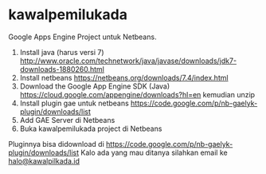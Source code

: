 # kawalpemilukada
Google Apps Engine Project untuk Netbeans.
1. Install java (harus versi 7) http://www.oracle.com/technetwork/java/javase/downloads/jdk7-downloads-1880260.html
2. Install netbeans https://netbeans.org/downloads/7.4/index.html
3. Download the Google App Engine SDK (Java) https://cloud.google.com/appengine/downloads?hl=en kemudian unzip
4. Install plugin gae untuk netbeans https://code.google.com/p/nb-gaelyk-plugin/downloads/list
5. Add GAE Server di Netbeans
6. Buka kawalpemilukada project di Netbeans

Pluginnya bisa didownload di https://code.google.com/p/nb-gaelyk-plugin/downloads/list
Kalo ada yang mau ditanya silahkan email ke halo@kawalpilkada.id
